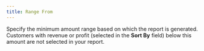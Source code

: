 ```yaml
---
title: Range From
---
```



Specify the minimum amount range based on which the report is generated.  Customers with revenue or profit (selected in the **Sort 
 By** field) below this amount are not selected in your report.
